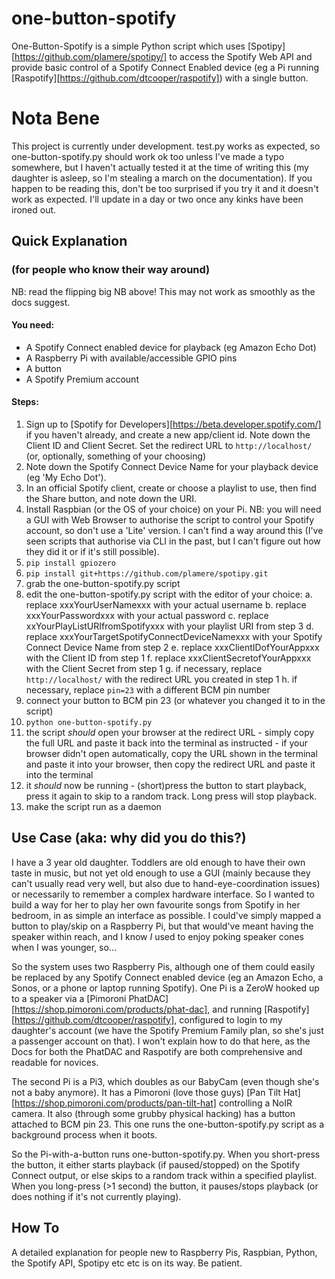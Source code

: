 # one-button-spotify

One-Button-Spotify is a simple Python script which uses [Spotipy][https://github.com/plamere/spotipy/] to access the Spotify Web API and provide basic control of a Spotify Connect Enabled device (eg a Pi running [Raspotify][https://github.com/dtcooper/raspotify]) with a single button. 

# Nota Bene

This project is currently under development. test.py works as expected, so one-button-spotify.py should work ok too unless I've made a typo somewhere, but I haven't actually tested it at the time of writing this (my daughter is asleep, so I'm stealing a march on the documentation). If you happen to be reading this, don't be too surprised if you try it and it doesn't work as expected. I'll update in a day or two once any kinks have been ironed out.

## Quick Explanation
### (for people who know their way around)

NB: read the flipping big NB above! This may not work as smoothly as the docs suggest.

#### You need: 
* A Spotify Connect enabled device for playback (eg Amazon Echo Dot)
* A Raspberry Pi with available/accessible GPIO pins
* A button
* A Spotify Premium account

#### Steps:
1. Sign up to [Spotify for Developers][https://beta.developer.spotify.com/] if you haven't already, and create a new app/client id. Note down the Client ID and Client Secret. Set the redirect URL to `http://localhost/` (or, optionally, something of your choosing)
2. Note down the Spotify Connect Device Name for your playback device (eg 'My Echo Dot').
3. In an official Spotify client, create or choose a playlist to use, then find the Share button, and note down the URI.
4. Install Raspbian (or the OS of your choice) on your Pi. NB: you will need a GUI with Web Browser to authorise the script to control your Spotify account, so don't use a 'Lite' version. I can't find a way around this (I've seen scripts that authorise via CLI in the past, but I can't figure out how they did it or if it's still possible).
5. `pip install gpiozero`
6. `pip install git+https://github.com/plamere/spotipy.git`
7. grab the one-button-spotify.py script
8. edit the one-button-spotify.py script with the editor of your choice:
    a. replace xxxYourUserNamexxx with your actual username
    b. replace xxxYourPasswordxxx with your actual password
    c. replace xxYourPlayListURIfromSpotifyxxx with your playlist URI from step 3
    d. replace xxxYourTargetSpotifyConnectDeviceNamexxx with your Spotify Connect Device Name from step 2
    e. replace xxxClientIDofYourAppxxx with the Client ID from step 1
    f. replace xxxClientSecretofYourAppxxx with the Client Secret from step 1
    g. if necessary, replace `http://localhost/` with the redirect URL you created in step 1
    h. if necessary, replace `pin=23` with a different BCM pin number
9. connect your button to BCM pin 23 (or whatever you changed it to in the script)
10. `python one-button-spotify.py`
11. the script *should* open your browser at the redirect URL - simply copy the full URL and paste it back into the terminal as instructed - if your browser didn't open automatically, copy the URL shown in the terminal and paste it into your browser, then copy the redirect URL and paste it into the terminal
12. it *should* now be running - (short)press the button to start playback, press it again to skip to a random track. Long press will stop playback.
13. make the script run as a daemon

## Use Case (aka: why did you do this?)

I have a 3 year old daughter. Toddlers are old enough to have their own taste in music, but not yet old enough to use a GUI (mainly because they can't usually read very well, but also due to hand-eye-coordination issues) or necessarily to remember a complex hardware interface. So I wanted to build a way for her to play her own favourite songs from Spotify in her bedroom, in as simple an interface as possible. I could've simply mapped a button to play/skip on a Raspberry Pi, but that would've meant having the speaker within reach, and I know *I* used to enjoy poking speaker cones when I was younger, so...

So the system uses two Raspberry Pis, although one of them could easily be replaced by any Spotify Connect enabled device (eg an Amazon Echo, a Sonos, or a phone or laptop running Spotify). One Pi is a ZeroW hooked up to a speaker via a [Pimoroni PhatDAC][https://shop.pimoroni.com/products/phat-dac], and running [Raspotify][https://github.com/dtcooper/raspotify], configured to login to my daughter's account (we have the Spotify Premium Family plan, so she's just a passenger account on that). I won't explain how to do that here, as the Docs for both the PhatDAC and Raspotify are both comprehensive and readable for novices.

The second Pi is a Pi3, which doubles as our BabyCam (even though she's not a baby anymore). It has a Pimoroni (love those guys) [Pan Tilt Hat][https://shop.pimoroni.com/products/pan-tilt-hat] controlling a NoIR camera. It also (through some grubby physical hacking) has a button attached to BCM pin 23. This one runs the one-button-spotify.py script as a background process when it boots. 

So the Pi-with-a-button runs one-button-spotify.py. When you short-press the button, it either starts playback (if paused/stopped) on the Spotify Connect output, or else skips to a random track within a specified playlist. When you long-press (>1 second) the button, it pauses/stops playback (or does nothing if it's not currently playing).

## How To

A detailed explanation for people new to Raspberry Pis, Raspbian, Python, the Spotify API, Spotipy etc etc is on its way. Be patient.